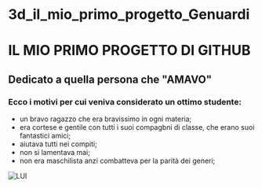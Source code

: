# 3d_il_mio_primo_progetto_Genuardi
 
 # IL MIO PRIMO PROGETTO DI GITHUB 
 ## Dedicato a quella persona che "AMAVO"
 ### Ecco i motivi per cui veniva considerato un ottimo studente:
 * un bravo ragazzo che era bravissimo in ogni materia; 
 *  era cortese e gentile con tutti i suoi compagbni di classe, che erano suoi fantastici amici;
 * aiutava tutti nei compiti;
 *  non si lamentava mai;
 *   non era maschilista anzi combatteva per la parità dei generi;
 
 
![LUI](https://www.amoreaquattrozampe.it/wp-content/uploads/2017/12/cane-eccitato-1280x720.jpg)
 
  
  
